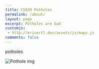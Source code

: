 ```yaml
---
title: CS639 Potholes
permalink: /about/
layout: page
excerpt: Potholes are bad
customjs:
 - http://ericertl.dev/assets/js/maps.js
comments: false
---
```


potholes

![Pothole img](https://www.cityworks.com/wp-content/uploads/2020/01/pot-hole-blog.gif)

